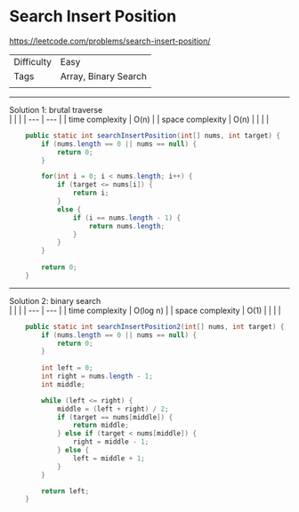 # Search Insert Position

https://leetcode.com/problems/search-insert-position/

|  |  |
|  ---  | ---  |
| Difficulty  | Easy |
| Tags  | Array, Binary Search |
|  |  |

---

Solution 1: brutal traverse  
|  |  |
|  ---  | ---  |
| time complexity | O(n) |
| space complexity | O(n) |
|  |  |

``` java
	public static int searchInsertPosition(int[] nums, int target) {
		if (nums.length == 0 || nums == null) {
			return 0;
		}

		for(int i = 0; i < nums.length; i++) {
			if (target <= nums[i]) {
				return i;
			}
			else {
				if (i == nums.length - 1) {
					return nums.length;
				}
			}
		}
		
		return 0;
	}
```

---

Solution 2: binary search  
|  |  |
|  ---  | ---  |
| time complexity | O(log n) |
| space complexity | O(1) |
|  |  |

``` java
	public static int searchInsertPosition2(int[] nums, int target) {
		if (nums.length == 0 || nums == null) {
			return 0;
		}
		
		int left = 0;
		int right = nums.length - 1;
		int middle;

		while (left <= right) {
			middle = (left + right) / 2;
			if (target == nums[middle]) {
				return middle;
			} else if (target < nums[middle]) {
				right = middle - 1;
			} else {
				left = middle + 1;
			}
		}

		return left;
	}
```
